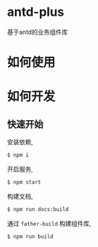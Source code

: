 # antd-plus
基于antd的业务组件库

# 如何使用



# 如何开发
## 快速开始

安装依赖,

```bash
$ npm i
```

开启服务,

```bash
$ npm start
```

构建文档,

```bash
$ npm run docs:build
```

通过 `father-build` 构建组件库,

```bash
$ npm run build
```
